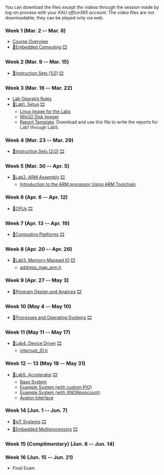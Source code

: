 You can download the files *except the videos* through the session made by log-on process with your *KAU office365 account*. The video files are not downloadable; they can be played only via web.

### Week 1 (Mar. 2 -- Mar. 8)
  * [Course Overview](https://kau365-my.sharepoint.com/:p:/g/personal/taehwan_kim_kau_ac_kr/EQeSZGpn5lZLtVey8MpmysYBjf-HeuNjASTVXBxhOpSMOg?e=qagN3E)
  * [📝Embedded Computing](https://kau365-my.sharepoint.com/:b:/g/personal/taehwan_kim_kau_ac_kr/Ee9fMb3BZzBJksBEqD7L3bcBOz5mempADm1TJkyCbeVGIQ?e=nUHUH9) [🎞](https://youtu.be/ZDY-N8wqBGE)

### Week 2 (Mar. 9 -- Mar. 15)
  * [📝Instruction Sets (1/2)](https://kau365-my.sharepoint.com/:b:/g/personal/taehwan_kim_kau_ac_kr/ERVsHHVj6o9CnwCAPFqOgiwBOENUdeqoL4nDw__gTGRH-Q?e=SMznF3) [🎞](https://youtu.be/JFBT7cxq1P0)

### Week 3 (Mar. 16 -- Mar. 22)
  * [Lab Operatig Rules](https://kau365-my.sharepoint.com/:p:/g/personal/taehwan_kim_kau_ac_kr/EURYoo7YuthIsIaAiP_n7CsB-GbxNSfK_v5Y3iI5idgb5w?e=nTRHDN)
  * [🧪Lab1. Setup](https://kau365-my.sharepoint.com/:b:/g/personal/taehwan_kim_kau_ac_kr/EVOiD9OKlWBPmnYAIVrUUj0BTlhVyGyNyw-LQmxaO0eKmA?e=vDe0aV) [🎞](https://youtu.be/ZAqel8k20LM)
    * [Linux Image for the Labs](https://kau365-my.sharepoint.com/:u:/g/personal/taehwan_kim_kau_ac_kr/EQbX14uXf81DoWSI-oMyQwMB08rUfoqxbgYILbkEZPocDA?e=DtI5OD)
    * [Win32 Disk Imager](https://sourceforge.net/projects/win32diskimager/)
    * [Report Template](https://kau365-my.sharepoint.com/:w:/g/personal/taehwan_kim_kau_ac_kr/Eb2LxR5JrtBDm3fOo8VaUn8BQbgiakmidv2pU_MQjT7DLA?e=xhMghy); Download and use this file to write the reports for Lab1 through Lab5.

### Week 4 (Mar. 23 -- Mar. 29)
  * [📝Instruction Sets (2/2)](https://kau365-my.sharepoint.com/:b:/g/personal/taehwan_kim_kau_ac_kr/EZtZPd8EuYhNvAk8-LiQxhYBxcCu1LI2uz-InsL-GxL2dA?e=fZlmKs) [🎞](https://youtu.be/MCvb9-w8GMM)

### Week 5 (Mar. 30 -- Apr. 5)
  * [🧪Lab2. ARM Assembly](https://kau365-my.sharepoint.com/:b:/g/personal/taehwan_kim_kau_ac_kr/EajmVlWwBlZBtIptqYd42KsBZw3NGQ65Z_DVRVA7422ZuA?e=dvlIPI) [🎞](https://youtu.be/v47uz8A3neY)
    * [Introduction to the ARM processor Using ARM Toolchain](https://kau365-my.sharepoint.com/:b:/g/personal/taehwan_kim_kau_ac_kr/EaaypY1mhQ5MhmNu1Lci08YBbNbhLSsT-EwmM5b5tvA4fQ?e=UHhtS1)

### Week 6 (Apr. 6 -- Apr. 12)
  * [📝CPUs](https://kau365-my.sharepoint.com/:b:/g/personal/taehwan_kim_kau_ac_kr/EU5SgJXyToBBqAGvrVUl5BYBcCedGT8cEBdfhKVK6O4RuQ?e=gChyhs) [🎞](https://youtu.be/7MU3a7IVePE)
  
### Week 7 (Apr. 13 -- Apr. 19)
  * [📝Computing Platforms](https://kau365-my.sharepoint.com/:b:/g/personal/taehwan_kim_kau_ac_kr/EQn3HC5-fOxMvsXNhyqyT3EBl-8iWaxM_jvaoME-AqkVBw?e=IqyhJZ) [🎞](https://youtu.be/OxmvfApox7w)
  
### Week 8 (Apr. 20 -- Apr. 26)
  * [🧪Lab3. Memory-Mapped IO](https://kau365-my.sharepoint.com/:b:/g/personal/taehwan_kim_kau_ac_kr/EQb2HfycGbxMo2xmW2K2s-0BPvMflep3SeAI46kkR2ZELg?e=FYCoxa) [🎞](https://youtu.be/7wIsj4VPMLw)
    * [address_map_arm.h](https://kau365-my.sharepoint.com/:u:/g/personal/taehwan_kim_kau_ac_kr/EU_TGfXyStpKhTb2dioo3dUBA5GFCLBpLAhD4s0edk3AOA?e=G5vdgy)

### Week 9 (Apr. 27 -- May 3)
  * [📝Program Design and Analysis](https://kau365-my.sharepoint.com/:b:/g/personal/taehwan_kim_kau_ac_kr/ESrYUPDWWxZHp5IzRiWS4VIBQjx9k2qHrTUn469DXzTvXw?e=epDBdD) [🎞](https://youtu.be/894tqO91ZJo)

### Week 10 (May 4 -- May 10)
  * [📝Processes and Operating Systems](https://kau365-my.sharepoint.com/:b:/g/personal/taehwan_kim_kau_ac_kr/Ea6lsj2ZFehCkS10uIkTSGgBoYVkAj6NORQxXU-TVGIebQ?e=1PdW7h) [🎞](https://youtu.be/-ywJL582dbc)

### Week 11 (May 11 -- May 17)
  * [🧪Lab4. Device Driver](https://kau365-my.sharepoint.com/:b:/g/personal/taehwan_kim_kau_ac_kr/EerzO17yj9VNkKZ3UaRsUY4BJObGPNZ6wX150hWQnlkvvw?e=EOobYK) [🎞](https://youtu.be/7YmU7R0ytVc)
    * [interrupt_ID.h](https://kau365-my.sharepoint.com/:u:/g/personal/taehwan_kim_kau_ac_kr/EQ828y-EOC9BsChLxDA1KXAB_479sZ3aIK9caCNzf9D6eA?e=QwrvfY)

### Week 12 -- 13 (May 18 -- May 31)
  * [🧪Lab5. Accelerator](https://kau365-my.sharepoint.com/:b:/g/personal/taehwan_kim_kau_ac_kr/Efuq2QdMxJ9FsoCv-fW6goIBgrkuBAydRdr_1gpgjTQr0g?e=ln1hFC) [🎞](https://youtu.be/vqxrBQjbU4c)
    * [Base System](https://kau365-my.sharepoint.com/:u:/g/personal/taehwan_kim_kau_ac_kr/ETlKZZd6kP9PoWbwS-nvu6sBtf2KHTffsJ4JIzuCtYOOIg?e=GD6eYh)
    * [Example System (with custom PIO)](https://kau365-my.sharepoint.com/:u:/g/personal/taehwan_kim_kau_ac_kr/EZ-mrUUdLCtFuqJ29VRotUsBjNjxg3YNwrX_IA7ReBud2A?e=jRA4jB)
    * [Example System (with XNORpopcount)](https://kau365-my.sharepoint.com/:u:/g/personal/taehwan_kim_kau_ac_kr/EXWz_IBOHO5PtNC70j879NUBpcKEGkZTR0DiMEO0dhloGQ?e=XNGPGH)
    * [Avalon Interface](https://kau365-my.sharepoint.com/:b:/g/personal/taehwan_kim_kau_ac_kr/Ef8SQY1RtlRJmdpeb1PtjgMB_fGfsuP26Gmm3_rMv-eCOg?e=q9Bywl)
    
### Week 14 (Jun. 1 -- Jun. 7)
  * [📝IoT Systems](https://kau365-my.sharepoint.com/:b:/g/personal/taehwan_kim_kau_ac_kr/EWfAmEXKQeJDnARyuFfN4KsBQfFTKuryyQcEWAPr_3X4zg?e=3PY72F) [🎞](https://youtu.be/1YkP_kZKhkk)
  * [📝Embedded Multiprocessors](https://kau365-my.sharepoint.com/:b:/g/personal/taehwan_kim_kau_ac_kr/Eb5uOkD6ovNPm_Q7ItpFvRkBXOiWXYjphaMsfAH7pbaB4w?e=NtihBf) [🎞](https://youtu.be/pOxUW3SMtT0)
  
### Week 15 (Complimentary) (Jun. 8 -- Jun. 14)
### Week 16 (Jun. 15 -- Jun. 21)
  * Final Exam
